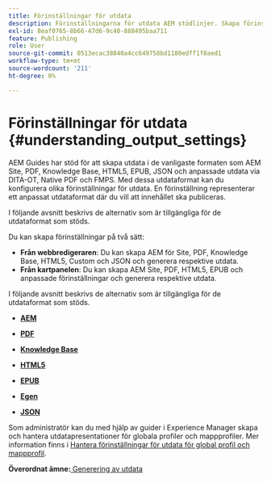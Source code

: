```yaml
---
title: Förinställningar för utdata
description: Förinställningarna för utdata AEM stödlinjer. Skapa förinställningar för utdata från webbredigeraren och kartkontrollpanelen för AEM, PDF, HTML 5, EPUB, anpassade format och JSON-format.
exl-id: 8eaf0765-8b66-47d6-9c40-888495baa711
feature: Publishing
role: User
source-git-commit: 0513ecac38840a4cc649758bd1180edff1f8aed1
workflow-type: tm+mt
source-wordcount: '211'
ht-degree: 0%

---
```


# Förinställningar för utdata {#understanding_output_settings}

AEM Guides har stöd för att skapa utdata i de vanligaste formaten som AEM Site, PDF, Knowledge Base, HTML5, EPUB, JSON och anpassade utdata via DITA-OT, Native PDF och FMPS. Med dessa utdataformat kan du konfigurera olika förinställningar för utdata. En förinställning representerar ett anpassat utdataformat där du vill att innehållet ska publiceras.

I följande avsnitt beskrivs de alternativ som är tillgängliga för de utdataformat som stöds.

Du kan skapa förinställningar på två sätt:

- **Från webbredigeraren**: Du kan skapa AEM för Site, PDF, Knowledge Base, HTML5, Custom och JSON och generera respektive utdata.
- **Från kartpanelen**: Du kan skapa AEM Site, PDF, HTML5, EPUB och anpassade förinställningar och generera respektive utdata.

I följande avsnitt beskrivs de alternativ som är tillgängliga för de utdataformat som stöds.

- **[AEM](generate-output-aem-site.md)**

- **[PDF](generate-output-pdf.md)**

- **[Knowledge Base](generate-output-knowledge-base.md)**

- **[HTML5](generate-output-html5.md)**

- **[EPUB](generate-output-epub.md)**

- **[Egen](generate-output-custom.md)**

- **[JSON](generate-output-json.md)**

Som administratör kan du med hjälp av guider i Experience Manager skapa och hantera utdatapresentationer för globala profiler och mappprofiler. Mer information finns i [Hantera förinställningar för utdata för global profil och mappprofil](./web-editor-manage-output-presets.md).

**Överordnat ämne:**[ Generering av utdata](generate-output.md)
